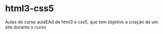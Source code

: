 # html3-css5
Aulas do curso aulaEAd de html3 e css5, que tem objetivo a criação de um site durante o curso
